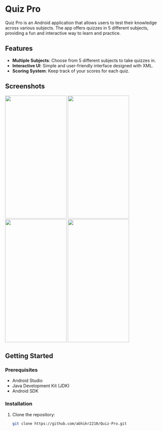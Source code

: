 # Quiz Pro

Quiz Pro is an Android application that allows users to test their knowledge across various subjects. The app offers quizzes in 5 different subjects, providing a fun and interactive way to learn and practice.

## Features

- **Multiple Subjects**: Choose from 5 different subjects to take quizzes in.
- **Interactive UI**: Simple and user-friendly interface designed with XML.
- **Scoring System**: Keep track of your scores for each quiz.

## Screenshots

<img src="https://github.com/abhikr2210/Quiz-Pro/assets/102261519/24179b78-1e85-46ab-9e7c-e463596ea8d2" width="200" height="400">   <img src="https://github.com/abhikr2210/Quiz-Pro/assets/102261519/1c2588cb-2d8a-4a1f-8c20-cad48621fdba" width="200" height="400">   <img src="https://github.com/abhikr2210/Quiz-Pro/assets/102261519/fbe2688d-61d3-45ba-8cd7-5945454c5eea" width="200" height="400">   <img src="https://github.com/abhikr2210/Quiz-Pro/assets/102261519/4ed7328d-0e7b-4bba-ab1b-1249582515b4" width="200" height="400">

## Getting Started

### Prerequisites

- Android Studio
- Java Development Kit (JDK)
- Android SDK

### Installation

1. Clone the repository:
   ```bash
   git clone https://github.com/abhikr2210/Quiz-Pro.git
